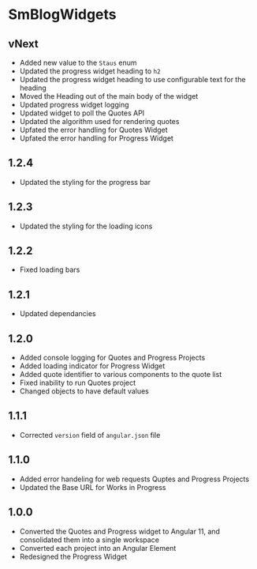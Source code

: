 # SmBlogWidgets

## vNext

- Added new value to the `Staus` enum
- Updated the progress widget heading to `h2` 
- Updated the progress widget heading to use configurable text for the heading
- Moved the Heading out of the main body of the widget
- Updated progress widget logging
- Updated widget to poll the Quotes API
- Updated the algorithm used for rendering quotes
- Upfated the error handling for Quotes Widget
- Upfated the error handling for Progress Widget

## 1.2.4

- Updated the styling for the progress bar

## 1.2.3

- Updated the styling for the loading icons

## 1.2.2

- Fixed loading bars

## 1.2.1

- Updated dependancies

## 1.2.0

- Added console logging for Quotes and Progress Projects
- Added loading indicator for Progress Widget
- Added quote identifier to various components to the quote list
- Fixed inability to run Quotes project
- Changed objects to have default values

## 1.1.1

- Corrected `version` field of `angular.json` file

## 1.1.0

- Added error handeling for web requests Quptes and Progress Projects
- Updated the Base URL for Works in Progress 

## 1.0.0

- Converted the Quotes and Progress widget to Angular 11, and consolidated
them into a single workspace
- Converted each project into an Angular Element
- Redesigned the Progress Widget
